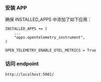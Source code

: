 ### 安装 APP

确保 INSTALLED_APPS 中添加了如下应用：

```
INSTALLED_APPS += (
    ...
    "apps.opentelemetry_instrument",
)

OPEN_TELEMETRY_ENABLE_OTEL_METRICS = True

```

### 访问 endpoint

```
http://localhost:5001/
```
